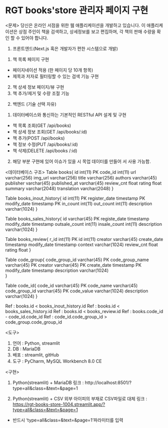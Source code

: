 # RGT books'store 관리자 페이지 구현

<문제>
당신은 온라인 서점을 위한 웸 애플리케이션을 개발하고 있습니다. 이 애플리케이션은  상점 주인이 책을 검색하고, 상세정보를 보고 편집하며, 각 책의 판매 수량을 확인 할 수 있어야 합니다.

1. 프론트엔드(Next.js 혹은 개발자가 편한 시스템으로 개발)
1) 책 목록 페이지 구현
- 페이지네이션 적용 (한 페이지 당 10개 항목)
- 제목과 저자로 필터링할 수 있는 검색 기능 구현
2) 책 상세 정보 페이지/뷰 구현
3) 책 추가/제거 및 수량 조절 기능

2. 백엔드 (기술 선택 자유)
1) 데이터베이스와 통신하는 기본적인 RESTful API 설계 및 구현
- 책 목록 조회(GET /api/books)
- 책 상세 정보 조회(GET  /api/books/:id)
- 책 추가(POST /api/books)
- 책 정보 수정(PUT /api/books/:id)
- 책 삭제(DELETE /api/books /:id)

2) 해당 부분 구현에 있어 이슈가 있을 시 목업 데이터를 만들어 서 사용 가능함.

<데이터베이스 구조>
Table books{
id int(11) PK
code_id int(11)
url varchar(256) 
img_url varchar(256) 
title varchar(256) 
authors varchar(45) 
publisher varchar(45) 
published_at varchar(45) 
review_cnt float
rating float
summary varchar(2048) 
translation varchar(2048)
}

Table books_inout_history{
id int(11) PK 
register_date timestamp PK
modify_date timestamp PK
in_count int(11)
out_count int(11)
description varchar(1024)
}

Table books_sales_history{
id varchar(45) PK 
registe_date timestamp
modify_date timestamp
outsale_count int(11)
insale_count int(11)
description varchar(1024)
}

Table books_review{
r_id int(11) PK 
id int(11)
creator varchar(45)
create_date timestamp
modify_date timestamp 
context varchar(1024)
review_cnt float
rating float 
}


Table code_group{
code_group_id varchar(45) PK
code_group_name varchar(45) PK 
creator varchar(45) PK
create_date timestamp PK
modify_date timestamp 
description varchar(1024)  
}

Table code_id{
code_id varchar(45) PK
code_name varchar(45)
code_group_id varchar(45) PK
code_value varchar(1024)
description varchar(1024)
}

Ref : books.id < books_inout_history.id
Ref : books.id < books_sales_history.id
Ref : books.id < books_review.id
Ref : books.code_id - code_id.code_id
Ref : code_id.code_group_id > code_group.code_group_id


<도구>
1) 언어 : Python, streamlit
2) DB : MariaDB
3) 배포 : streamlit, gitHub
4) 도구 : PyCharm, MySQL Workbench 8.0 CE

<구현>
1. Python(streamlit) + MariaDB
링크 : http://localhost:8501/?type=all&class=&text=&page=1

2. Python(streamlit) + CSV
외부 아이피의 부재로 CSV파일로 대체
링크 : https://rgt-books-store-1004.streamlit.app/?type=all&class=&text=&page=1

* 반드시 ‘type=all&class=&text=&page=1’파라미터를 입력





